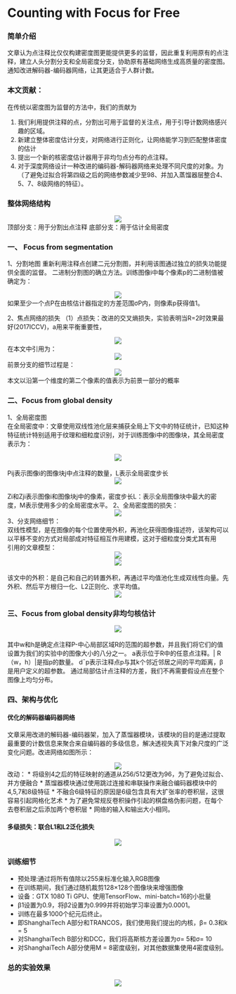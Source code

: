 # Counting with Focus for Free

### 简单介绍
文章认为点注释比仅仅构建密度图更能提供更多的监督，因此重复利用原有的点注释，建立人头分割分支和全局密度分支，协助原有基础网络生成高质量的密度图。通知改进解码器-编码器网络，让其更适合于人群计数。

### 本文贡献：
在传统以密度图为监督的方法中，我们的贡献为
1. 我们利用提供注释的点，分割出可用于监督的关注点，用于引导计数网络感兴趣的区域。
2. 新建立整体密度估计分支，对网络进行正则化，让网络能学习到匹配整体密度的估计
3. 提出一个新的核密度估计器用于非均匀点分布的点注释。
4. 对于深度网络设计一种改进的编码器-解码器网络来处理不同尺度的对象。为（了避免过拟合将第四级之后的网络参数减少至98、并加入蒸馏器层整合4、5、7、8级网络的特征）。

### 整体网络结构
<center>
    <img src="https://github.com/caiyiqing/Awesome_readpapers/blob/master/Crowd_Counting/CFF_Focus_for_Free/1.jpg">
</center>
顶部分支：用于分割出点注释
底部分支：用于估计全局密度

### 一、	Focus from segmentation
1、分割地图
重新利用注释点创建二元分割图，并利用该图通过独立的损失功能提供全面的监督。
二进制分割图的确立方法。训练图像i中每个像素p的二进制值被确定为：
<center>
    <img src="https://github.com/caiyiqing/Awesome_readpapers/blob/master/Crowd_Counting/CFF_Focus_for_Free/2.jpg">
</center>
如果至少一个点P在由核估计器指定的方差范围σP内，则像素p获得值1。

2、焦点网络的损失
（1）点损失：改进的交叉熵损失，实验表明当R=2时效果最好(2017ICCV)，a用来平衡重要性，
<center>
    <img src="https://github.com/caiyiqing/Awesome_readpapers/blob/master/Crowd_Counting/CFF_Focus_for_Free/3.jpg">
</center>
在本文中引用为：
<center>
    <img src="https://github.com/caiyiqing/Awesome_readpapers/blob/master/Crowd_Counting/CFF_Focus_for_Free/4.jpg">
</center>
前景分支的细节过程是：
<center>
  <img src="https://github.com/caiyiqing/Awesome_readpapers/blob/master/Crowd_Counting/CFF_Focus_for_Free/5.jpg">
</center>
本文以沿第一个维度的第二个像素的值表示为前景一部分的概率

### 二、Focus from global density
1、全局密度图
<br>在全局密度中：文章使用双线性池化层来捕获全局上下文中的特征统计，已知这种特征统计特别适用于纹理和细粒度识别，对于训练图像i中的图像块，其全局密度表示为：
<center>
  <img src="https://github.com/caiyiqing/Awesome_readpapers/blob/master/Crowd_Counting/CFF_Focus_for_Free/6.jpg">
</center>
<br>Pij表示图像i的图像块j中点注释的数量，L表示全局密度步长
<center>
  <img src="https://github.com/caiyiqing/Awesome_readpapers/blob/master/Crowd_Counting/CFF_Focus_for_Free/7.jpg">
</center>
<br>Zi和Zji表示图像i和图像块j中的像素，密度步长L：表示全局图像块中最大的密度，M表示使用多少的全局密度水平。
2、全局密度图的损失：
<center>
  <img src="https://github.com/caiyiqing/Awesome_readpapers/blob/master/Crowd_Counting/CFF_Focus_for_Free/8.jpg">
</center>
3、分支网络细节：
<br>双线性模型，是在图像的每个位置使用外积，再池化获得图像描述符，该架构可以以平移不变的方式对局部成对特征相互作用建模，这对于细粒度分类尤其有用
<br>引用的文章模型：
<center>
  <img src="https://github.com/caiyiqing/Awesome_readpapers/blob/master/Crowd_Counting/CFF_Focus_for_Free/9.jpg">
</center>
<center>
  <img src="https://github.com/caiyiqing/Awesome_readpapers/blob/master/Crowd_Counting/CFF_Focus_for_Free/10.jpg">
</center>
<br>该文中的外积：是自己和自己的转置外积，再通过平均值池化生成双线性向量。先外积、然后平方根归一化、L2正则化、求平均值。
<center>
  <img src="https://github.com/caiyiqing/Awesome_readpapers/blob/master/Crowd_Counting/CFF_Focus_for_Free/11.jpgg">
</center>

### 三、Focus from global density非均匀核估计
<center>
  <img src="https://github.com/caiyiqing/Awesome_readpapers/blob/master/Crowd_Counting/CFF_Focus_for_Free/12.jpg">
</center>
<br>其中w和h是确定点注释P-中心局部区域R的范围的超参数，并且我们将它们的值设置为我们的实验中的图像大小的八分之一。 a表示位于R中的任意点注释。| R（w，h）|是指p的数量。 d¯p表示注释点p与其k个邻近邻居之间的平均距离，β是用户定义的超参数。 通过局部估计点注释的方差，我们不再需要假设点在整个图像上均匀分布。

### 四、架构与优化
#### 优化的解码器编码器网络
  文章采用改进的解码器-编码器架，加入了蒸馏器模块，该模块的目的是通过提取最重要的计数信息来聚合来自编码器的多级信息，解决透视失真下对象尺度的广泛变化问题。改进网络如图所示：
<center>
  <img src="https://github.com/caiyiqing/Awesome_readpapers/blob/master/Crowd_Counting/CFF_Focus_for_Free/13.jpg">
</center>
改动：
* 将级别4之后的特征映射的通道从256/512更改为96，为了避免过拟合、 并方便融合
* 蒸馏器模块通过使用跳过连接和串联操作来融合编码器模块中的4,5,7和8级特征
* 不融合6级特征的原因是6级包含具有大扩张率的卷积层，这很容易引起网格化艺术
* 为了避免常规反卷积操作引起的棋盘格伪影问题，在每个去卷积层之后添加两个卷积层
* 网络的输入和输出大小相同。

#### 多级损失：联合L1和L2泛化损失
<center>
  <img src="https://github.com/caiyiqing/Awesome_readpapers/blob/master/Crowd_Counting/CFF_Focus_for_Free/14.jpg">
</center>

### 训练细节

* 预处理:通过将所有值除以255来标准化输入RGB图像
* 在训练期间，我们通过随机裁剪128×128个图像块来增强图像
* 设备：GTX 1080 Ti GPU、使用TensorFlow、mini-batch=16的小批量
* β1设置为0.9，将β2设置为0.999并将初始学习率设置为0.0001。
* 训练在最多1000个纪元后终止。
* 即ShanghaiTech A部分和TRANCOS，我们使用我们提出的内核，β= 0.3和k = 5
* 对ShanghaiTech B部分和DCC，我们将高斯核方差设置为σ= 5和σ= 10
* 对ShanghaiTech A部分使用M = 8密度级别，对其他数据集使用4密度级别。

### 总的实验效果
<center>
  <img src="https://github.com/caiyiqing/Awesome_readpapers/blob/master/Crowd_Counting/CFF_Focus_for_Free/15.jpg">
</center>
